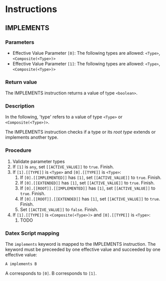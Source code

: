 # Instructions

## IMPLEMENTS
### Parameters
* Effective Value Parameter `[0]`: The following types are allowed: `<Type>`, `<Composite(<Type>)>`
* Effective Value Parameter `[1]`: The following types are allowed: `<Type>`, `<Composite(<Type>)>`

### Return value
The IMPLEMENTS instruction returns a value of type `<boolean>`.

### Description
In the following, 'type' refers to a value of type `<Type>` or `<Composite(<Type>)>`.

The IMPLEMENTS instruction checks if a type or its *root type* extends or implements another type.

### Procedure
1. Validate parameter types
2. If `[1]` is `any`, set `[[ACTIVE_VALUE]]` to `true`. Finish.
3. If `[1].[[TYPE]]` is `<Type>` and `[0].[[TYPE]]` is `<Type>`:
   1. If `[0].[[IMPLEMENTED]]` has `[1]`, set `[[ACTIVE_VALUE]]` to `true`. Finish.
   2. If `[0].[[EXTENDED]]` has `[1]`, set `[[ACTIVE_VALUE]]` to `true`. Finish.
   3. If `[0].[[ROOT]].[[IMPLEMENTED]]` has `[1]`, set `[[ACTIVE_VALUE]]` to `true`. Finish.
   4. If `[0].[[ROOT]].[[EXTENDED]]` has `[1]`, set `[[ACTIVE_VALUE]]` to `true`. Finish.
   5. Set `[[ACTIVE_VALUE]]` to `false`. Finish.
4. If `[1].[[TYPE]]` is `<Composite(<Type>)>` and `[0].[[TYPE]]` is `<Type>`:
   1. TODO

### Datex Script mapping

The `implements` keyword is mapped to the IMPLEMENTS instruction.
The keyword must be preceeded by one effective value and succeeded by one effective value:
```datex
A implements B
```
A corresponds to `[0]`. B corresponds to `[1]`. 
